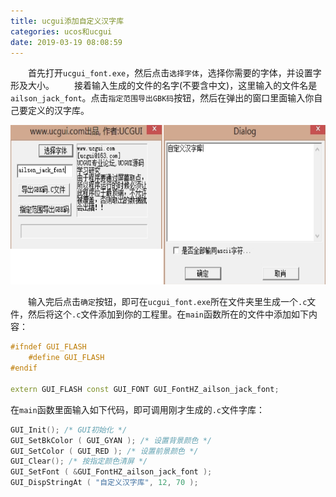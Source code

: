```yaml
---
title: ucgui添加自定义汉字库
categories: ucos和ucgui
date: 2019-03-19 08:08:59
---
```

&emsp;&emsp;首先打开`ucgui_font.exe`，然后点击`选择字体`，选择你需要的字体，并设置字形及大小。<!--more-->
&emsp;&emsp;接着输入生成的文件的名字(不要含中文)，这里输入的文件名是`ailson_jack_font`。点击`指定范围导出GBK码`按钮，然后在弹出的窗口里面输入你自己要定义的汉字库。

<img src="./ucgui添加自定义汉字库/1.png" height="255" width="640">

&emsp;&emsp;输入完后点击`确定`按钮，即可在`ucgui_font.exe`所在文件夹里生成一个`.c`文件，然后将这个`.c`文件添加到你的工程里。在`main`函数所在的文件中添加如下内容：

``` cpp
#ifndef GUI_FLASH
    #define GUI_FLASH
#endif

extern GUI_FLASH const GUI_FONT GUI_FontHZ_ailson_jack_font;
```

在`main`函数里面输入如下代码，即可调用刚才生成的`.c`文件字库：

``` cpp
GUI_Init(); /* GUI初始化 */
GUI_SetBkColor ( GUI_GYAN ); /* 设置背景颜色 */
GUI_SetColor ( GUI_RED ); /* 设置前景颜色 */
GUI_Clear(); /* 按指定颜色清屏 */
GUI_SetFont ( &GUI_FontHZ_ailson_jack_font );
GUI_DispStringAt ( "自定义汉字库", 12, 70 );
```